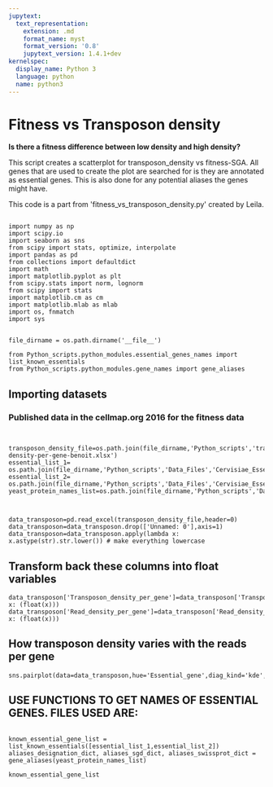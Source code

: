```yaml
---
jupytext:
  text_representation:
    extension: .md
    format_name: myst
    format_version: '0.8'
    jupytext_version: 1.4.1+dev
kernelspec:
  display_name: Python 3
  language: python
  name: python3
---
```


# Fitness vs Transposon density 

**Is there a fitness difference between low density and high density?**


This script creates a scatterplot for transposon_density vs fitness-SGA.
All genes that are used to create the plot are searched for is they are annotated as essential genes.
This is also done for any potential aliases the genes might have.

This code is a part from 'fitness_vs_transposon_density.py' created by Leila.


```{code-cell} ipython3 

import numpy as np
import scipy.io
import seaborn as sns
from scipy import stats, optimize, interpolate
import pandas as pd
from collections import defaultdict 
import math
import matplotlib.pyplot as plt
from scipy.stats import norm, lognorm
from scipy import stats
import matplotlib.cm as cm
import matplotlib.mlab as mlab
import os, fnmatch
import sys
```
```{code-cell} ipython3 

file_dirname = os.path.dirname('__file__')

from Python_scripts.python_modules.essential_genes_names import list_known_essentials
from Python_scripts.python_modules.gene_names import gene_aliases

```
## Importing datasets 
### Published data in the cellmap.org 2016 for the fitness data

```{code-cell} ipython3 


transposon_density_file=os.path.join(file_dirname,'Python_scripts','transposon-density-per-gene-benoit.xlsx')
essential_list_1= os.path.join(file_dirname,'Python_scripts','Data_Files','Cervisiae_EssentialGenes_List_1.txt')
essential_list_2= os.path.join(file_dirname,'Python_scripts','Data_Files','Cervisiae_EssentialGenes_List_2.txt')
yeast_protein_names_list=os.path.join(file_dirname,'Python_scripts','Data_Files','Yeast_Protein_Names.txt')



data_transposon=pd.read_excel(transposon_density_file,header=0)
data_transposon=data_transposon.drop(['Unnamed: 0'],axis=1)
data_transposon=data_transposon.apply(lambda x: x.astype(str).str.lower()) # make everything lowercase

```



## Transform back these columns into float variables

```{code-cell} ipython3
data_transposon['Transposon_density_per_gene']=data_transposon['Transposon_density_per_gene'].apply(lambda x: (float(x)))
data_transposon['Read_density_per_gene']=data_transposon['Read_density_per_gene'].apply(lambda x: (float(x)))
```



## How transposon density varies with the reads per gene 

```{code-cell} ipython3
sns.pairplot(data=data_transposon,hue='Essential_gene',diag_kind='kde',kind='reg',palette='colorblind')
```

## USE FUNCTIONS TO GET NAMES OF ESSENTIAL GENES. FILES USED ARE:

```{code-cell} ipython3

known_essential_gene_list = list_known_essentials([essential_list_1,essential_list_2])
aliases_designation_dict, aliases_sgd_dict, aliases_swissprot_dict = gene_aliases(yeast_protein_names_list)

known_essential_gene_list
```


